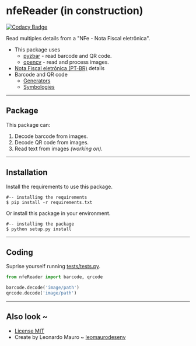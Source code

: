 # nfeReader (in construction)
[![Codacy Badge](https://app.codacy.com/project/badge/Grade/63503e41c3b047858be4c86445f5e286)](https://www.codacy.com/manual/leomaurodesenv/multiple-nfe-reader?utm_source=github.com&amp;utm_medium=referral&amp;utm_content=leomaurodesenv/multiple-nfe-reader&amp;utm_campaign=Badge_Grade)
   
Read multiples details from a "NFe - Nota Fiscal eletrônica".   
-   This package uses
    -   [pyzbar](https://github.com/NaturalHistoryMuseum/pyzbar) - read barcode and QR code. 
    -   [opencv](https://github.com/skvark/opencv-python) - read and process images. 
-   [Nota Fiscal eletrônica (PT-BR)](https://bomcontrole.com.br/cupom-fiscal-eletronico-sat/) details 
-   Barcode and QR code
    -   [Generators](https://barcode.tec-it.com/en/Code128)
    -   [Symbologies](https://www.tec-it.com/en/support/knowbase/barcode-overview/linear/Default.aspx)

---
## Package

This package can:
1.  Decode barcode from images.
2.  Decode QR code from images.
3.  Read text from images _(working on)_.

---
## Installation

Install the requirements to use this package.

```shell
#-- installing the requirements
$ pip install -r requirements.txt
```

Or install this package in your environment.   

```shell
#-- installing the package
$ python setup.py install
```

---
## Coding

Suprise yourself running [tests/tests.py](tests/tests.py).   
```python
from nfeReader import barcode, qrcode

barcode.decode('image/path')
qrcode.decode('image/path')
```

---
## Also look ~

-   [License MIT](LICENSE)
-   Create by Leonardo Mauro ~ [leomaurodesenv](https://github.com/leomaurodesenv/)
